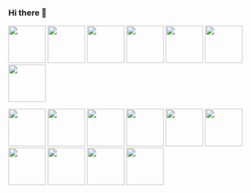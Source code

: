 ### Hi there 👋

<img src="https://cdn.jsdelivr.net/gh/devicons/devicon/icons/java/java-plain.svg" width=75px/>   <img src="https://cdn.jsdelivr.net/gh/devicons/devicon/icons/python/python-original.svg" width=75px/>   <img src="https://cdn.jsdelivr.net/gh/devicons/devicon/icons/git/git-original.svg" width=75px/>   <img src="https://cdn.jsdelivr.net/gh/devicons/devicon/icons/html5/html5-original.svg" width=75px/>   <img src="https://cdn.jsdelivr.net/gh/devicons/devicon/icons/css3/css3-original.svg" width=75px/>   <img src="https://cdn.jsdelivr.net/gh/devicons/devicon/icons/jira/jira-original.svg" width=75px/>   <img src="https://cdn.jsdelivr.net/gh/devicons/devicon/icons/bitbucket/bitbucket-original.svg" width=75px/>

<img src="https://cdn.jsdelivr.net/gh/devicons/devicon/icons/godot/godot-original.svg" width=75px/>   <img src="https://cdn.jsdelivr.net/gh/devicons/devicon/icons/unity/unity-original.svg" width=75px/>   <img src="https://cdn.jsdelivr.net/gh/devicons/devicon/icons/unrealengine/unrealengine-original.svg" width=75px/>   <img src="https://cdn.jsdelivr.net/gh/devicons/devicon/icons/cplusplus/cplusplus-original.svg" width=75px/>   <img src="https://cdn.jsdelivr.net/gh/devicons/devicon/icons/csharp/csharp-original.svg" width=75px/>   <img src="https://cdn.jsdelivr.net/gh/devicons/devicon/icons/lua/lua-original.svg" width=75px/>   <img src="https://cdn.jsdelivr.net/gh/devicons/devicon/icons/go/go-original-wordmark.svg" width=75px/>   <img src="https://cdn.jsdelivr.net/gh/devicons/devicon/icons/javascript/javascript-original.svg" width=75px/>   <img src="https://cdn.jsdelivr.net/gh/devicons/devicon/icons/amazonwebservices/amazonwebservices-original.svg" width=75px/>   <img src="https://cdn.jsdelivr.net/gh/devicons/devicon/icons/flutter/flutter-original.svg" width=75px/>          

<!--
**Jamesaay/Jamesaay** is a ✨ _special_ ✨ repository because its `README.md` (this file) appears on your GitHub profile.

Here are some ideas to get you started:

- 🔭 I’m currently working on ...
- 🌱 I’m currently learning ...
- 👯 I’m looking to collaborate on ...
- 🤔 I’m looking for help with ...
- 💬 Ask me about ...
- 📫 How to reach me: ...
- 😄 Pronouns: ...
- ⚡ Fun fact: ...
-->
